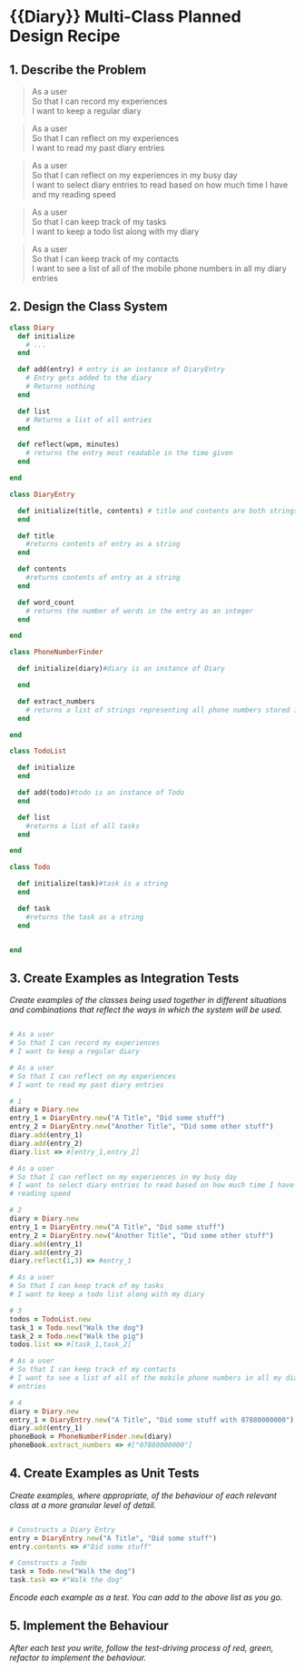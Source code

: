 # {{Diary}} Multi-Class Planned Design Recipe

## 1. Describe the Problem

> As a user    
> So that I can record my experiences  
> I want to keep a regular diary

> As a user  
> So that I can reflect on my experiences  
> I want to read my past diary entries 

> As a user  
> So that I can reflect on my experiences in my busy day  
> I want to select diary entries to read based on how much time I have and my
> reading speed

> As a user  
> So that I can keep track of my tasks  
> I want to keep a todo list along with my diary

> As a user  
> So that I can keep track of my contacts  
> I want to see a list of all of the mobile phone numbers in all my diary
> entries

## 2. Design the Class System



```ruby
class Diary
  def initialize
    # ...
  end

  def add(entry) # entry is an instance of DiaryEntry
    # Entry gets added to the diary
    # Returns nothing
  end

  def list
    # Returns a list of all entries
  end

  def reflect(wpm, minutes)
    # returns the entry most readable in the time given
  end

end

class DiaryEntry

  def initialize(title, contents) # title and contents are both strings
  end

  def title
    #returns contents of entry as a string
  end

  def contents
    #returns contents of entry as a string
  end

  def word_count
    # returns the number of words in the entry as an integer
  end

end

class PhoneNumberFinder

  def initialize(diary)#diary is an instance of Diary

  end

  def extract_numbers
    # returns a list of strings representing all phone numbers stored in all diary entries
  end

end

class TodoList

  def initialize
  end

  def add(todo)#todo is an instance of Todo
  end

  def list
    #returns a list of all tasks
  end

end

class Todo

  def initialize(task)#task is a string
  end

  def task
    #returns the task as a string
  end


end


```

## 3. Create Examples as Integration Tests

_Create examples of the classes being used together in different situations and
combinations that reflect the ways in which the system will be used._

```ruby

# As a user    
# So that I can record my experiences  
# I want to keep a regular diary

# As a user  
# So that I can reflect on my experiences  
# I want to read my past diary entries 

# 1 
diary = Diary.new
entry_1 = DiaryEntry.new("A Title", "Did some stuff")
entry_2 = DiaryEntry.new("Another Title", "Did some other stuff")
diary.add(entry_1)
diary.add(entry_2)
diary.list => #[entry_1,entry_2]

# As a user  
# So that I can reflect on my experiences in my busy day  
# I want to select diary entries to read based on how much time I have and my
# reading speed

# 2
diary = Diary.new
entry_1 = DiaryEntry.new("A Title", "Did some stuff")
entry_2 = DiaryEntry.new("Another Title", "Did some other stuff")
diary.add(entry_1)
diary.add(entry_2)
diary.reflect(1,3) => #entry_1

# As a user  
# So that I can keep track of my tasks  
# I want to keep a todo list along with my diary

# 3
todos = TodoList.new
task_1 = Todo.new("Walk the dog")
task_2 = Todo.new("Walk the pig")
todos.list => #[task_1,task_2]

# As a user  
# So that I can keep track of my contacts  
# I want to see a list of all of the mobile phone numbers in all my diary
# entries

# 4
diary = Diary.new
entry_1 = DiaryEntry.new("A Title", "Did some stuff with 07880000000")
diary.add(entry_1)
phoneBook = PhoneNumberFinder.new(diary)
phoneBook.extract_numbers => #["07880000000"]

```

## 4. Create Examples as Unit Tests

_Create examples, where appropriate, of the behaviour of each relevant class at
a more granular level of detail._

```ruby

# Constructs a Diary Entry
entry = DiaryEntry.new("A Title", "Did some stuff")
entry.contents => #"Did some stuff"

# Constructs a Todo
task = Todo.new("Walk the dog")
task.task => #"Walk the dog"
```

_Encode each example as a test. You can add to the above list as you go._

## 5. Implement the Behaviour

_After each test you write, follow the test-driving process of red, green,
refactor to implement the behaviour._